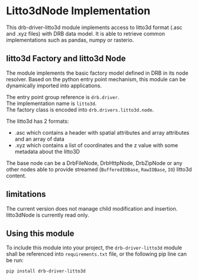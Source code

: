 # Litto3dNode Implementation

This drb-driver-litto3d module implements access to litto3d format (.asc and .xyz files) with DRB data model.
It is able to retrieve common implementations such as pandas, numpy or rasterio.

## litto3d Factory and litto3d Node

The module implements the basic factory model defined in DRB in its node resolver. Based on the python entry point mechanism, this module can be dynamically imported into applications.

The entry point group reference is `drb.driver`.<br/>
The implementation name is `litto3d`.<br/>
The factory class is encoded into `drb.drivers.litto3d.node`.<br/>

The litto3d has 2 formats:

- .asc which contains a header with spatial attributes and array attributes and an array of data
- .xyz which contains a list of coordinates and the z value with some metadata about the litto3D

The base node can be a DrbFileNode, DrbHttpNode, DrbZipNode or any other nodes able to provide streamed (`BufferedIOBase`, `RawIOBase`, `IO`) litto3d content.

## limitations

The current version does not manage child modification and insertion. litto3dNode is currently read only.

## Using this module

To include this module into your project, the `drb-driver-litto3d` module shall be referenced into `requirements.txt` file, or the following pip line can be run:

```commandline
pip install drb-driver-litto3d
```
